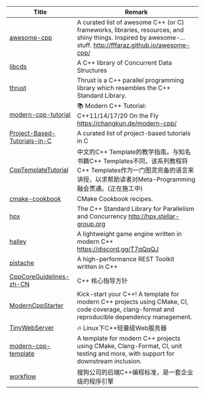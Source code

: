 | Title                             | Remark |
| --------- | ------ |
|[awesome-cpp](https://github.com/fffaraz/awesome-cpp)|A curated list of awesome C++ (or C) frameworks, libraries, resources, and shiny things. Inspired by awesome-... stuff. http://fffaraz.github.io/awesome-cpp/|
|[libcds](https://github.com/khizmax/libcds)|A C++ library of Concurrent Data Structures|
|[thrust](https://github.com/thrust/thrust)|Thrust is a C++ parallel programming library which resembles the C++ Standard Library.|
|[modern-cpp-tutorial](https://github.com/changkun/modern-cpp-tutorial)|📚 Modern C++ Tutorial: C++11/14/17/20 On the Fly https://changkun.de/modern-cpp/|
|[Project-Based-Tutorials-in-C](https://github.com/rby90/Project-Based-Tutorials-in-C)|A curated list of project-based tutorials in C|
|[CppTemplateTutorial](https://github.com/wuye9036/CppTemplateTutorial)|中文的C++ Template的教学指南。与知名书籍C++ Templates不同，该系列教程将C++ Templates作为一门图灵完备的语言来讲授，以求帮助读者对Meta-Programming融会贯通。(正在施工中)|
|[cmake-cookbook](https://github.com/dev-cafe/cmake-cookbook)|CMake Cookbook recipes.|
|[hpx](https://github.com/STEllAR-GROUP/hpx)|The C++ Standard Library for Parallelism and Concurrency http://hpx.stellar-group.org|
|[halley](https://github.com/amzeratul/halley)|A lightweight game engine written in modern C++ https://discord.gg/T7qQqQJ|
|[pistache](https://github.com/oktal/pistache)|A high-performance REST Toolkit written in C++|
|[CppCoreGuidelines-zh-CN](https://github.com/lynnboy/CppCoreGuidelines-zh-CN/blob/master/CppCoreGuidelines-zh-CN.md)|C++ 核心指导方针|
|[ModernCppStarter](https://github.com/TheLartians/ModernCppStarter)|Kick-start your C++! A template for modern C++ projects using CMake, CI, code coverage, clang-format and reproducible dependency management.|
|[TinyWebServer](https://github.com/qinguoyi/TinyWebServer)|🔥 Linux下C++轻量级Web服务器|
|[modern-cpp-template](https://github.com/filipdutescu/modern-cpp-template?u=1661452664&m=4512145625369057&cu=1661452664)|A template for modern C++ projects using CMake, Clang-Format, CI, unit testing and more, with support for downstream inclusion.|
|[workflow](https://github.com/sogou/workflow)|搜狗公司的后端C++编程标准，是一套企业级的程序引擎|